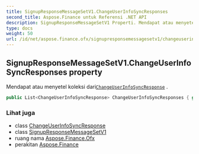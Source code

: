 ```yaml
---
title: SignupResponseMessageSetV1.ChangeUserInfoSyncResponses
second_title: Aspose.Finance untuk Referensi .NET API
description: SignupResponseMessageSetV1 Properti. Mendapat atau menyetel koleksi dariChangeUserInfoSyncResponse .
type: docs
weight: 50
url: /id/net/aspose.finance.ofx/signupresponsemessagesetv1/changeuserinfosyncresponses/
---
```

## SignupResponseMessageSetV1.ChangeUserInfoSyncResponses property

Mendapat atau menyetel koleksi dari[`ChangeUserInfoSyncResponse`](../../../aspose.finance.ofx.signup/changeuserinfosyncresponse/) .

```csharp
public List<ChangeUserInfoSyncResponse> ChangeUserInfoSyncResponses { get; set; }
```

### Lihat juga

* class [ChangeUserInfoSyncResponse](../../../aspose.finance.ofx.signup/changeuserinfosyncresponse/)
* class [SignupResponseMessageSetV1](../)
* ruang nama [Aspose.Finance.Ofx](../../signupresponsemessagesetv1/)
* perakitan [Aspose.Finance](../../../)


